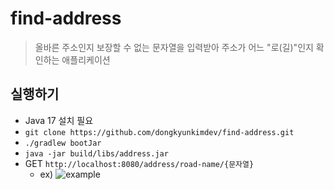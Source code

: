 # find-address
> 올바른 주소인지 보장할 수 없는 문자열을 입력받아 주소가 어느 "로(길)"인지 확인하는 애플리케이션

## 실행하기
- Java 17 설치 필요
- ```git clone https://github.com/dongkyunkimdev/find-address.git```
- ```./gradlew bootJar```
- ```java -jar build/libs/address.jar```
- GET ```http://localhost:8080/address/road-name/{문자열}```
  - ex) ![example](https://user-images.githubusercontent.com/49021557/210973040-4d646d5d-5bff-4c0c-a04d-5b108eeaadad.png)
